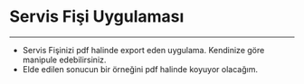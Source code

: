 # Servis Fişi Uygulaması
----------
* Servis Fişinizi pdf halinde export eden uygulama. Kendinize göre manipule edebilirsiniz.
* Elde edilen sonucun bir örneğini pdf halinde koyuyor olacağım.
